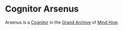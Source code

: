 Cognitor Arsenus
================

Arsenus is a [Cognitor](../ocupations/cognitor.md) in the [Grand Archive](../places/grand_archive.md) of [Mind Hive](../places/hive.md).
